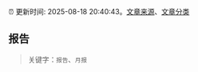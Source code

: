 :alarm_clock: 更新时间: 2025-08-18 20:40:43。[文章来源](/README.md)、[文章分类](/TAGS.md)

## 报告


> 关键字：`报告`、`月报`



